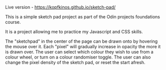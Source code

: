 Live version - https://kopfkinos.github.io/sketch-pad/

This is a simple sketch pad project as part of the Odin projects foundations course. 

It is a project allowing me to practice my Javascript and CSS skills. 

The "sketchpad" in the center of the page can be drawn onto by hovering the mouse over it. 
Each "pixel" will gradually increase in opacity the more it is drawn over. 
The user can select which colour they wish to use from a colour wheel, or turn on a colour randomiser toggle.
The user can also change the pixel density of the sketch pad, or reset the start afresh. 
